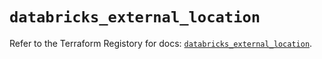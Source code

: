 # `databricks_external_location`

Refer to the Terraform Registory for docs: [`databricks_external_location`](https://registry.terraform.io/providers/databricks/databricks/1.20.0/docs/resources/external_location).
